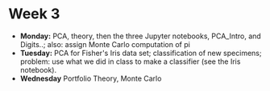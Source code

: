 # Week 3

- **Monday:** PCA, theory, then the three Jupyter notebooks, PCA_Intro, and Digits..; also: assign Monte Carlo computation of pi
- **Tuesday:** PCA for Fisher's Iris data set; classification of new specimens; problem: use what we did in class to make a classifier (see the Iris notebook).
- **Wednesday** Portfolio Theory, Monte Carlo
